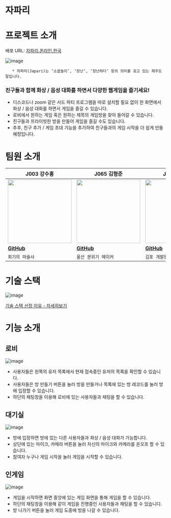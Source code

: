 # 자파리

# 프로젝트 소개

배포 URL: <a href="https://자파리.온라인.한국">자파리.온라인.한국</a>

![image](https://user-images.githubusercontent.com/86656921/205483722-9b8ecd8e-9823-4abc-a622-9b4d870c4413.png)

       * 자파리(Japari)는 ‘소꿉놀이’, ‘장난’, ‘장난하다’ 등의 의미를 갖고 있는 제주도 말입니다.

### 친구들과 함께 화상 / 음성 대화를 하면서 다양한 웹게임을 즐기세요!

- 디스코드나 zoom 같은 서드 파티 프로그램을 따로 설치할 필요 없이 한 화면에서 화상 / 음성 대화를 하면서 게임을 즐길 수 있습니다.
- 로비에서 원하는 게임 혹은 원하는 제목의 게임방을 찾아 들어갈 수 있습니다.
- 친구들과 프라이빗한 방을 만들어 게임을 즐길 수도 있습니다.
- 추후, 친구 추가 / 게임 초대 기능을 추가하여 친구들과의 게임 시작을 더 쉽게 만들 예정입니다.

# 팀원 소개

|**J003 강수홍**|**J065 김형준**|**J146 이승재**|**J203 최성호**|
|---|---|---|---|
|<img src="https://user-images.githubusercontent.com/86656921/205483807-8d946c15-c385-4e13-b45a-a89c62eee576.png" width="200" height="200"/>|<img src="https://user-images.githubusercontent.com/86656921/205483833-c6740164-cd6d-4a79-b291-530d30340cd2.png" width="200" height="200"/>|<img src="https://user-images.githubusercontent.com/86656921/205483841-b9bdb32d-bf75-4e3d-8c4b-36e43083b363.png" width="200" height="200"/>|<img src="https://user-images.githubusercontent.com/86656921/205483852-66d14892-aa70-4b17-b4bb-88af56efa232.png" width="200" height="200"/>|
|[**GitHub**](https://github.com/tnghd5761)|[**GitHub**](https://github.com/kimhyeongjun95)|[**GitHub**](https://github.com/seungjae94)|[**GitHub**](https://github.com/c99-coder)|
|`회기의 마술사`|`울산 분위기 메이커`|`김포 개발왕`|`신촌 배포왕`|

# 기술 스택

![image](https://user-images.githubusercontent.com/86656921/205483868-d9844547-dbce-48ae-9820-f8e2d3acc7e4.png)

[기술 스택 선정 이유 - 자세히보기](https://github.com/boostcampwm-2022/web36-Japari/wiki/%EA%B8%B0%EC%88%A0-%EC%84%A0%EC%A0%95-%EC%9D%B4%EC%9C%A0)

# 기능 소개

## 로비

![image](https://user-images.githubusercontent.com/86656921/205483914-a662cf80-ce5e-49f2-a841-de0275394097.png)
- 사용자들은 왼쪽의 유저 목록에서 현재 접속중인 유저의 목록을 확인할 수 있습니다.
- 사용자들은 방 만들기 버튼을 눌러 방을 만들거나 목록에 있는 방 레코드를 눌러 방에 입장할 수 있습니다.
- 하단의 채팅창을 이용해 로비에 있는 사용자들과 채팅을 할 수 있습니다.

## 대기실

![image](https://user-images.githubusercontent.com/86656921/205483924-b32c285b-5afd-4ae0-be4e-d53f124d568d.png)
- 방에 입장하면 방에 있는 다른 사용자들과 화상 / 음성 대화가 가능합니다.
- 상단에 있는 마이크, 카메라 버튼을 눌러 자신의 마이크와 카메라를 온오프 할 수 있습니다.
- 참여자 누구나 게임 시작을 눌러 게임을 시작할 수 있습니다.

## 인게임

![image](https://user-images.githubusercontent.com/86656921/205483928-25896783-96ff-4055-89df-36c71613593a.png)
- 게임을 시작하면 화면 중앙에 있는 게임 화면을 통해 게임을 할 수 있습니다.
- 하단의 채팅창을 이용해 같이 게임을 진행중인 사용자들과 채팅을 할 수 있습니다.
- 방 나가기 버튼을 눌러 게임 도중에 방을 나갈 수 있습니다.
